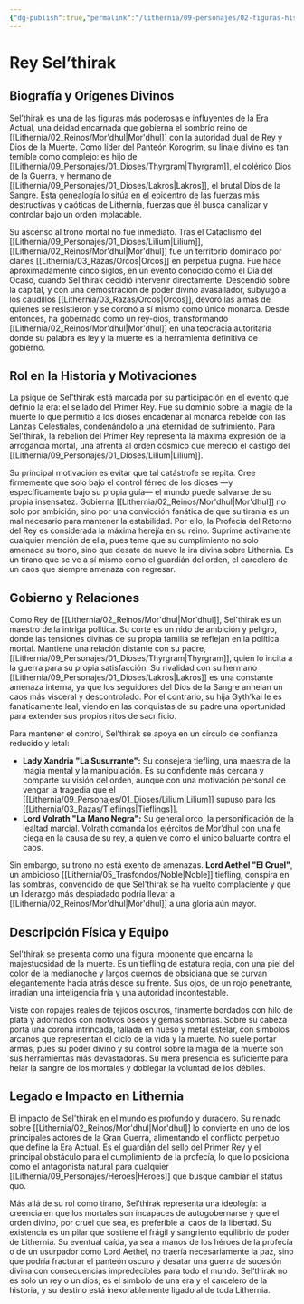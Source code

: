 ```yaml
---
{"dg-publish":true,"permalink":"/lithernia/09-personajes/02-figuras-historicas/rey-selthirak/","tags":["rey","dios","deidad","mor'dhul","tiefling","panteon_korogrim","antagonista","figura_historica","gobernante"]}
---
```


# Rey Sel’thirak

## Biografía y Orígenes Divinos

Sel’thirak es una de las figuras más poderosas e influyentes de la Era Actual, una deidad encarnada que gobierna el sombrío reino de [[Lithernia/02_Reinos/Mor'dhul\|Mor'dhul]] con la autoridad dual de Rey y Dios de la Muerte. Como líder del Panteón Korogrim, su linaje divino es tan temible como complejo: es hijo de [[Lithernia/09_Personajes/01_Dioses/Thyrgram\|Thyrgram]], el colérico Dios de la Guerra, y hermano de [[Lithernia/09_Personajes/01_Dioses/Lakros\|Lakros]], el brutal Dios de la Sangre. Esta genealogía lo sitúa en el epicentro de las fuerzas más destructivas y caóticas de Lithernia, fuerzas que él busca canalizar y controlar bajo un orden implacable.

Su ascenso al trono mortal no fue inmediato. Tras el Cataclismo del [[Lithernia/09_Personajes/01_Dioses/Lilium\|Lilium]], [[Lithernia/02_Reinos/Mor'dhul\|Mor'dhul]] fue un territorio dominado por clanes [[Lithernia/03_Razas/Orcos\|Orcos]] en perpetua pugna. Fue hace aproximadamente cinco siglos, en un evento conocido como el Día del Ocaso, cuando Sel'thirak decidió intervenir directamente. Descendió sobre la capital, y con una demostración de poder divino avasallador, subyugó a los caudillos [[Lithernia/03_Razas/Orcos\|Orcos]], devoró las almas de quienes se resistieron y se coronó a sí mismo como único monarca. Desde entonces, ha gobernado como un rey-dios, transformando [[Lithernia/02_Reinos/Mor'dhul\|Mor'dhul]] en una teocracia autoritaria donde su palabra es ley y la muerte es la herramienta definitiva de gobierno.

## Rol en la Historia y Motivaciones

La psique de Sel'thirak está marcada por su participación en el evento que definió la era: el sellado del Primer Rey. Fue su dominio sobre la magia de la muerte lo que permitió a los dioses encadenar al monarca rebelde con las Lanzas Celestiales, condenándolo a una eternidad de sufrimiento. Para Sel'thirak, la rebelión del Primer Rey representa la máxima expresión de la arrogancia mortal, una afrenta al orden cósmico que mereció el castigo del [[Lithernia/09_Personajes/01_Dioses/Lilium\|Lilium]].

Su principal motivación es evitar que tal catástrofe se repita. Cree firmemente que solo bajo el control férreo de los dioses —y específicamente bajo su propia guía— el mundo puede salvarse de su propia insensatez. Gobierna [[Lithernia/02_Reinos/Mor'dhul\|Mor'dhul]] no solo por ambición, sino por una convicción fanática de que su tiranía es un mal necesario para mantener la estabilidad. Por ello, la Profecía del Retorno del Rey es considerada la máxima herejía en su reino. Suprime activamente cualquier mención de ella, pues teme que su cumplimiento no solo amenace su trono, sino que desate de nuevo la ira divina sobre Lithernia. Es un tirano que se ve a sí mismo como el guardián del orden, el carcelero de un caos que siempre amenaza con regresar.

## Gobierno y Relaciones

Como Rey de [[Lithernia/02_Reinos/Mor'dhul\|Mor'dhul]], Sel'thirak es un maestro de la intriga política. Su corte es un nido de ambición y peligro, donde las tensiones divinas de su propia familia se reflejan en la política mortal. Mantiene una relación distante con su padre, [[Lithernia/09_Personajes/01_Dioses/Thyrgram\|Thyrgram]], quien lo incita a la guerra para su propia satisfacción. Su rivalidad con su hermano [[Lithernia/09_Personajes/01_Dioses/Lakros\|Lakros]] es una constante amenaza interna, ya que los seguidores del Dios de la Sangre anhelan un caos más visceral y descontrolado. Por el contrario, su hija Gyth’kai le es fanáticamente leal, viendo en las conquistas de su padre una oportunidad para extender sus propios ritos de sacrificio.

Para mantener el control, Sel’thirak se apoya en un círculo de confianza reducido y letal:
*   **Lady Xandria "La Susurrante":** Su consejera tiefling, una maestra de la magia mental y la manipulación. Es su confidente más cercana y comparte su visión del orden, aunque con una motivación personal de vengar la tragedia que el [[Lithernia/09_Personajes/01_Dioses/Lilium\|Lilium]] supuso para los [[Lithernia/03_Razas/Tieflings\|Tieflings]].
*   **Lord Volrath "La Mano Negra":** Su general orco, la personificación de la lealtad marcial. Volrath comanda los ejércitos de Mor’dhul con una fe ciega en la causa de su rey, a quien ve como el único baluarte contra el caos.

Sin embargo, su trono no está exento de amenazas. **Lord Aethel "El Cruel"**, un ambicioso [[Lithernia/05_Trasfondos/Noble\|Noble]] tiefling, conspira en las sombras, convencido de que Sel'thirak se ha vuelto complaciente y que un liderazgo más despiadado podría llevar a [[Lithernia/02_Reinos/Mor'dhul\|Mor'dhul]] a una gloria aún mayor.

## Descripción Física y Equipo

Sel'thirak se presenta como una figura imponente que encarna la majestuosidad de la muerte. Es un tiefling de estatura regia, con una piel del color de la medianoche y largos cuernos de obsidiana que se curvan elegantemente hacia atrás desde su frente. Sus ojos, de un rojo penetrante, irradian una inteligencia fría y una autoridad incontestable.

Viste con ropajes reales de tejidos oscuros, finamente bordados con hilo de plata y adornados con motivos óseos y gemas sombrías. Sobre su cabeza porta una corona intrincada, tallada en hueso y metal estelar, con símbolos arcanos que representan el ciclo de la vida y la muerte. No suele portar armas, pues su poder divino y su control sobre la magia de la muerte son sus herramientas más devastadoras. Su mera presencia es suficiente para helar la sangre de los mortales y doblegar la voluntad de los débiles.

## Legado e Impacto en Lithernia

El impacto de Sel'thirak en el mundo es profundo y duradero. Su reinado sobre [[Lithernia/02_Reinos/Mor'dhul\|Mor'dhul]] lo convierte en uno de los principales actores de la Gran Guerra, alimentando el conflicto perpetuo que define la Era Actual. Es el guardián del sello del Primer Rey y el principal obstáculo para el cumplimiento de la profecía, lo que lo posiciona como el antagonista natural para cualquier [[Lithernia/09_Personajes/Heroes\|Heroes]] que busque cambiar el status quo.

Más allá de su rol como tirano, Sel’thirak representa una ideología: la creencia en que los mortales son incapaces de autogobernarse y que el orden divino, por cruel que sea, es preferible al caos de la libertad. Su existencia es un pilar que sostiene el frágil y sangriento equilibrio de poder de Lithernia. Su eventual caída, ya sea a manos de los héroes de la profecía o de un usurpador como Lord Aethel, no traería necesariamente la paz, sino que podría fracturar el panteón oscuro y desatar una guerra de sucesión divina con consecuencias impredecibles para todo el mundo. Sel’thirak no es solo un rey o un dios; es el símbolo de una era y el carcelero de la historia, y su destino está inexorablemente ligado al de toda Lithernia.